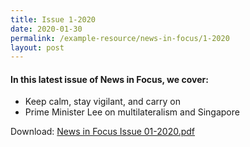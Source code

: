 ```yaml
---
title: Issue 1-2020
date: 2020-01-30
permalink: /example-resource/news-in-focus/1-2020
layout: post
---
```

#### In this latest issue of News in Focus, we cover:
 * Keep calm, stay vigilant, and carry on
* Prime Minister Lee on multilateralism and Singapore 

Download:
[News in Focus Issue 01-2020.pdf](/files/news-in-focus/2020/News%20in%20Focus%20Issue%2001-2020.pdf)